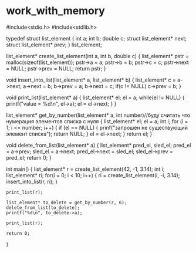 # work_with_memory
#include<stdio.h>
#include<stdlib.h>

typedef struct list_element {
    int a;
    int b;
    double c;
    struct list_element* next;
    struct list_element* prev;
} list_element;

list_element* create_list_element(int a, int b, double c)
{
    list_element* pstr = malloc(sizeof(list_element));
    pstr->a = a;
    pstr->b = b;
    pstr->c = c;
    pstr->next = NULL;
    pstr->prev = NULL;
    return pstr;
}

void insert_into_list(list_element* a, list_element* b)
{
    list_element* c = a->next;
    a->next = b;
    b->prev = a;
    b->next = c;
    if(c != NULL)
        c->prev = b;
}

void print_list(list_element* a)
{
    list_element* el;
    el = a;
    while(el != NULL) {
        printf("value = %d\n", el->a);
        el = el->next;
    }
}

list_element* get_by_number(list_element* a, int number)//буду считать что нумерация элементов списка с нуля
{
    list_element* el;
    el = a;
    int i;
    for (i = 1; i <= number; i++)
    {
        if (el == NULL)
        {
            prinf("запрошен не существующий элемент списка");
            return NULL;
        }
        el = el->next;
    }
    return el;
}

void delete_from_list(list_element* a)
{
    list_element* pred_el, sled_el;
    pred_el = a->prev;
    sled_el = a->next;
    pred_el->next = sled_el;
    sled_el->prev = pred_el;
    return 0;
}

int main()
{
    list_element* r = create_list_element(42, -1, 3.14);
    int i;
    list_element* ri;
    for(i = 0; i < 10; i++) {
        ri = create_list_element(i, -i, 3.14);
        insert_into_list(r, ri);
    }

    print_list(r);

    list_element* to_delete = get_by_number(r, 6);
    delete_from_list(to_delete);
    printf("%d\n", to_delete->a);

    print_list(r);

    return 0;
}
